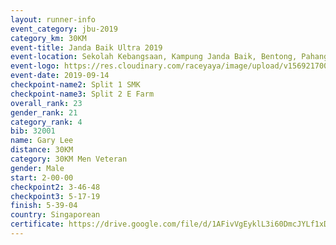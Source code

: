 ```yaml
---
layout: runner-info 
event_category: jbu-2019 
category_km: 30KM 
event-title: Janda Baik Ultra 2019 
event-location: Sekolah Kebangsaan, Kampung Janda Baik, Bentong, Pahang, Malaysia 
event-logo: https://res.cloudinary.com/raceyaya/image/upload/v1569217009/logo/janda-baik_vch1pc.jpg 
event-date: 2019-09-14 
checkpoint-name2: Split 1 SMK 
checkpoint-name3: Split 2 E Farm 
overall_rank: 23
gender_rank: 21
category_rank: 4
bib: 32001
name: Gary Lee
distance: 30KM
category: 30KM Men Veteran
gender: Male
start: 2-00-00
checkpoint2: 3-46-48
checkpoint3: 5-17-19
finish: 5-39-04
country: Singaporean
certificate: https://drive.google.com/file/d/1AFivVgEyklL3i60DmcJYLf1xDe5l4E97/view?usp=sharing
---
```

